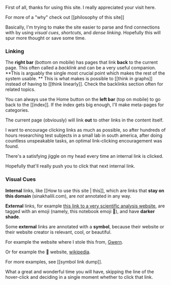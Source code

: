 First of all, thanks for using this site. I really appreciated your visit here. 

For more of a "why" check out [[philosophy of this site]] 

Basically, I'm trying to make the site easier to parse and find connections with by using *visual cues*, *shortcuts*, and *dense linking*. Hopefully this will spur more thought or save some time.

### Linking
The **right bar** (bottom on mobile) has pages that link **back** to the current page. This often called a *backlink* and can be a very useful companion. **This is arguably the single most crucial point which makes the rest of the system usable. ** This is what makes is possible to [[think in graphs]] instead of  having to [[think linearly]]. Check the backlinks section often for related topics.

You can always use the Home button on the **left bar** (top on mobile) to go back to the [[index]]. If the index gets big enough, I'll make meta-pages for categories. 

The current page (obviously) will link **out** to other links in the content itself. 

I want to encourage clicking links as much as possible, so after hundreds of hours researching test subjects in a small lab in south america, after doing countless unspeakable tasks, an optimal link-clicking encouragement was found.

There's a satisfying jiggle on my head every time an internal link is clicked. 

Hopefully that'll really push you to click that next internal link.

### Visual Cues
**Internal** links, like [[How to use this site | this]], which are links that **stay on this domain** (sinakhalili.com), are *not* annotated in any way.

**External** links, for example [this link to a very scientific analysis website](https://www.famousdetails.com/douglas-hofstadter/), are tagged with an emoji (namely, this notebook emoji 📝), and have **darker shade**. 

Some **external** links are annotated with a **symbol**, because their website or their website creator is relevant, cool, or beautiful.

For example the website where I stole this from, [Gwern](https://gwern.net).

Or for example the 🐐 website, [wikipedia](https://wikipedia.org).

For more examples, see [[symbol link dump]].


What a great and wonderful time you will have, skipping the line of the hover-click and deciding in a single moment whether to click that link. 